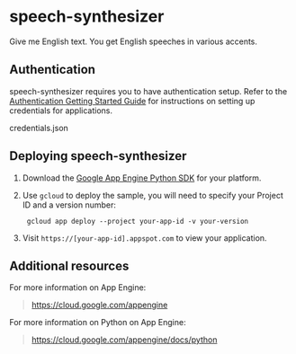 # speech-synthesizer
Give me English text. You get English speeches in various accents.

## Authentication

speech-synthesizer requires you to have authentication setup. Refer to the
[Authentication Getting Started Guide](https://cloud.google.com/docs/authentication/getting-started) for instructions on setting up
credentials for applications.

credentials.json


## Deploying speech-synthesizer

1. Download the [Google App Engine Python SDK](https://cloud.google.com/appengine/downloads) for your platform.
2. Use `gcloud` to deploy the sample, you will need to specify your Project ID and a version number:

        gcloud app deploy --project your-app-id -v your-version

3. Visit `https://[your-app-id].appspot.com` to view your application.

## Additional resources

For more information on App Engine:

> https://cloud.google.com/appengine

For more information on Python on App Engine:

> https://cloud.google.com/appengine/docs/python